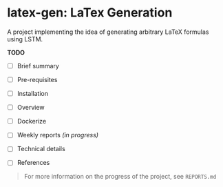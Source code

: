 # latex-gen: LaTex Generation
A project implementing the idea of generating arbitrary LaTeX formulas using LSTM.

**TODO**
 - [ ] Brief summary
 - [ ] Pre-requisites
 - [ ] Installation
 - [ ] Overview
 - [ ] Dockerize
 - [ ] Weekly reports *(in progress)*
 - [ ] Technical details
 - [ ] References


> For more information on the progress of the project, see `REPORTS.md`
